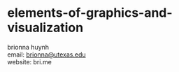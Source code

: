 # elements-of-graphics-and-visualization

brionna huynh\
email: brionna@utexas.edu\
website: bri.me
